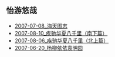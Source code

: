 ## 怡游悠哉
- [2007-07-08_海天图志](./2007-07-08_海天图志.md)
- [2007-08-10_疾驰华夏八千里（南下篇）](./2007-08-10_疾驰华夏八千里（南下篇）.md)
- [2007-08-06_疾驰华夏八千里（北上篇）](./2007-08-06_疾驰华夏八千里（北上篇）.md)
- [2007-06-20_杨柳依依袁明园](./2007-06-20_杨柳依依袁明园.md)
